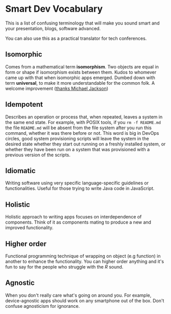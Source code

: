 # Smart Dev Vocabulary
This is a list of confusing terminology that will make you sound smart and your presentation, blogs, software advanced.

You can also use this as a practical translator for tech conferences. 


## Isomorphic
Comes from a mathematical term **isomorphism**. Two objects are equal in form or shape if isomorphism exists between them. Kudos to whomever came up with that when isomorphic apps emerged. Dumbed down with term **universal**, to make it more understandable for the common folk. A welcome improvement ([thanks Michael Jackson](https://medium.com/@mjackson/universal-javascript-4761051b7ae9#.ckm0ema2p))

## Idempotent
Describes an operation or process that, when repeated, leaves a system in the same end state. For example, with POSIX tools, if you `rm -f README.md` the file `README.md` will be absent from the file system after you run this command, whether it was there before or not. This word is big in DevOps circles, good system provisioning scripts will leave the system in the desired state whether they start out running on a freshly installed system, or whether they have been run on a system that was provisioned with a previous version of the scripts.

## Idiomatic
Writing software using very specific language-specific guidelines or functionalities. Useful for those trying to write Java code in JavaScript.

## Holistic
Holistic approach to writing apps focuses on interdependence of components. Think of it as components mating to produce a new and improved functionality. 

## Higher order
Functional programming technique of wrapping on object (e.g function) in another to enhance the functionality. You can higher order anything and it's fun to say for the people who struggle with the _R_ sound. 

## Agnostic
When you don't really care what's going on around you. For example, device-agnostic apps should work on any smartphone out of the box. Don't confuse agnosticism for ignorance. 

